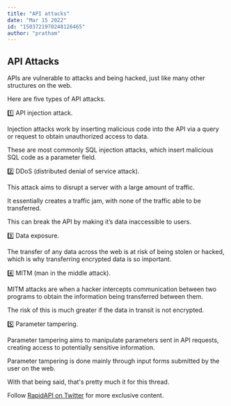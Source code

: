 ```yaml
---
title: "API attacks"
date: "Mar 15 2022"
id: "1503721970248126465"
author: "pratham"
---
```


## API Attacks

<Tweet>

APIs are vulnerable to attacks and being hacked, just like many other structures on the web.

Here are five types of API attacks.

</Tweet>

<Tweet>

1️⃣ API injection attack.

Injection attacks work by inserting malicious code into the API via a query or request to obtain unauthorized access to data.

These are most commonly SQL injection attacks, which insert malicious SQL code as a parameter field.

</Tweet>

<Tweet>

2️⃣ DDoS (distributed denial of service attack).

This attack aims to disrupt a server with a large amount of traffic.

It essentially creates a traffic jam, with none of the traffic able to be transferred.

This can break the API by making it’s data inaccessible to users.

</Tweet>

<Tweet>

3️⃣ Data exposure.

The transfer of any data across the web is at risk of being stolen or hacked, which is why transferring encrypted data is so important.

</Tweet>

<Tweet>

4️⃣ MITM (man in the middle attack).

MITM attacks are when a hacker intercepts communication between two programs to obtain the information being transferred between them.

The risk of this is much greater if the data in transit is not encrypted.

</Tweet>

<Tweet>

5️⃣ Parameter tampering.

Parameter tampering aims to manipulate parameters sent in API requests, creating access to potentially sensitive information.

Parameter tampering is done mainly through input forms submitted by the user on the web.

</Tweet>

<Tweet>

With that being said, that's pretty much it for this thread.

Follow [RapidAPI on Twitter](https://twitter.com/Rapid_API) for more exclusive content.

</Tweet>
